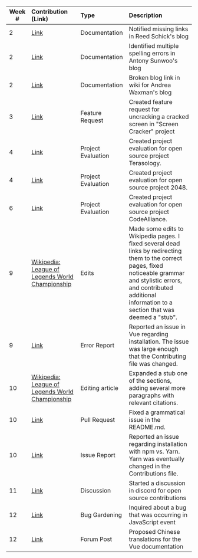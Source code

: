 
| Week #       | Contribution (Link)  | Type  | Description | 
|---|:---|:---|:---| 
|  2   | [Link](https://github.com/nyu-ossd-s19/rns350-weekly/issues/1)    | Documentation | Notified missing links in Reed Schick's blog|
|  2   | [Link](https://github.com/nyu-ossd-s19/asunwoo98-weekly/issues/3)   | Documentation | Identified multiple spelling errors in Antony Sunwoo's blog|
|  2   | [Link](https://github.com/nyu-ossd-s19/andreawaxman-weekly/issues/5)    | Documentation | Broken blog link in wiki for Andrea Waxman's blog |
|  3   | [Link](https://github.com/nyu-ossd-s19/screen-cracker-team-7/issues/8)    | Feature Request | Created feature request for uncracking a cracked screen in "Screen Cracker" project|
|  4   | [Link](https://github.com/nyu-ossd-s19/project_evaluation/blob/master/terasology_evaluation_1.md)   | Project Evaluation | Created project evaluation for open source project Terasology. |
|  4   | [Link](https://github.com/nyu-ossd-s19/jwanggggg-weekly/blob/gh-pages/_posts/2048_evaluation.md)   | Project Evaluation | Created project evaluation for open source project 2048. |
|  6   | [Link](https://github.com/nyu-ossd-s19/jwanggggg-weekly/blob/gh-pages/_posts/CodeAlliance_Evaluation.md)   | Project Evaluation | Created project evaluation for open source project CodeAlliance. |
|  9   | [Wikipedia: League of Legends World Championship](https://en.wikipedia.org/wiki/League_of_Legends_World_Championship)    | Edits | Made some edits to Wikipedia pages. I fixed several dead links by redirecting them to the correct pages, fixed noticeable grammar and stylistic errors, and contributed additional information to a section that was deemed a "stub". |
|  9   | [Link](https://github.com/vuejs/vue/issues/9831)   | Error Report | Reported an issue in Vue regarding installation. The issue was large enough that the Contributing file was changed. |
|  10   | [Wikipedia: League of Legends World Championship](https://en.wikipedia.org/w/index.php?title=League_of_Legends_World_Championship&oldid=892519100)   | Editing article | Expanded a stub one of the sections, adding several more paragraphs with relevant citations. |
|  10   | [Link](https://github.com/vuejs/vue/pull/9872)   | Pull Request | Fixed a grammatical issue in the README.md. |
|  10   | [Link](https://github.com/vuejs/vue/issues/9831)   | Issue Report | Reported an issue regarding installation with npm vs. Yarn. Yarn was eventually changed in the Contributions file. |
|  11   | [Link](https://discordapp.com/channels/325477692906536972/325554169652183040)   | Discussion | Started a discussion in discord for open source contributions |
|  12   | [Link](https://github.com/vuejs/vue/issues/8266#issuecomment-486403804)   | Bug Gardening | Inquired about a bug that was occurring in JavaScript event |
|  12   | [Link](https://forum.vuejs.org/t/chinese-documentation-translations/62269)   | Forum Post | Proposed Chinese translations for the Vue documentation |
